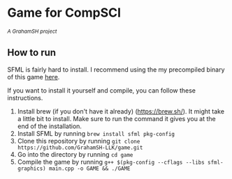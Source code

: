 # Game for CompSCI
<sub>*A GrahamSH project*</sub>

## How to run

SFML is fairly hard to install. I recommend using the my precompiled binary of this game [here](https://raw.githubusercontent.com/GrahamSH-LLK/game/main/GAME).

If you want to install it yourself and compile, you can follow these instructions. 


1. Install brew (if you don't have it already) (https://brew.sh/). It might take a little bit to install. Make sure to run the command it gives you at the end of the installation.
2. Install SFML by running `brew install sfml pkg-config`
3. Clone this repository by running `git clone https://github.com/GrahamSH-LLK/game.git`
4. Go into the directory by running `cd game`
5. Compile the game by running `g++ $(pkg-config --cflags --libs sfml-graphics) main.cpp -o GAME && ./GAME`

